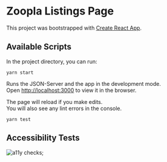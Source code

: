 # Zoopla Listings Page

This project was bootstrapped with [Create React App](https://github.com/facebook/create-react-app).

## Available Scripts

In the project directory, you can run:

`yarn start`

Runs the JSON-Server and the app in the development mode.<br />
Open [http://localhost:3000](http://localhost:3000) to view it in the browser.

The page will reload if you make edits.<br />
You will also see any lint errors in the console.

`yarn test`

## Accessibility Tests

![a11y checks](https://i.ibb.co/mDfRsG6/Screenshot-2020-05-09-at-10-05-43.png);
